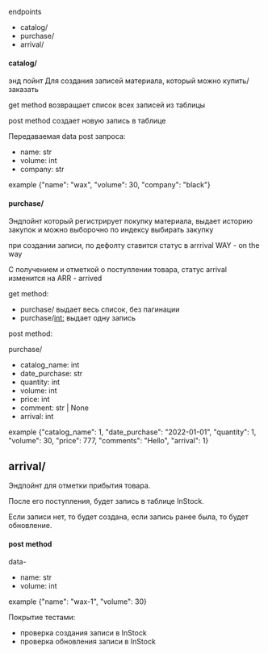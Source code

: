endpoints

- catalog/
- purchase/
- arrival/

#### catalog/
энд пойнт Для создания записей материала, который можно купить/заказать

get method возвращает список всех записей из таблицы

post method создает новую запись в таблице

Передаваемая data post запроса:

- name: str
- volume: int
- company: str

example {"name": "wax", "volume": 30, "company": "black"}

#### purchase/
Эндпойнт который регистрирует покупку материала, выдает историю закупок и можно выборочно по индексу выбирать закупку

при создании записи, по дефолту ставится статус в arrrival WAY - on the way

С получением и отметкой о поступлении товара, статус arrival изменится на ARR - arrived

get method:

- purchase/ выдает весь список, без пагинации
- purchase/<int:> выдает одну запись

post method:

purchase/

- catalog_name: int
- date_purchase: str
- quantity: int
- volume: int
- price: int
- comment: str | None
- arrival: int

example {"catalog_name": 1, "date_purchase": "2022-01-01", "quantity": 1, "volume": 30, "price": 777, "comments": "Hello", "arrival": 1}

arrival/
-
Эндпойнт для отметки прибытия товара.

После его поступления, будет запись в таблице InStock.

Если записи нет, то будет создана, если запись ранее была, то будет обновление.

#### post method

data-
- name: str
- volume: int

example {"name": "wax-1", "volume": 30}

Покрытие тестами:
- проверка создания записи в InStock
- проверка обновления записи в InStock

